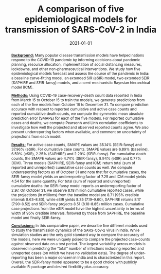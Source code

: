 ---
title: 'A comparison of five epidemiological models for transmission of SARS-CoV-2 in India'
subtitle: ''
summary: ''
authors:
- Soumik Purkayastha
- Rupam Bhattacharyya
- Ritwik Bhaduri
- Ritoban Kundu
- Xuelin Gu
- Maxwell Salvatore
- Debashree Ray
- Swapnil Mishra
- et al.
tags: []
categories:
- journal-articles
publication: 'BMC infectious diseases'
doi: ''
date: '2021-01-01'
lastmod: 2021-01-01T00:00:00Z
featured: false
draft: false

# Featured image
# To use, add an image named `featured.jpg/png` to your page's folder.
# Focal points: Smart, Center, TopLeft, Top, TopRight, Left, Right, BottomLeft, Bottom, BottomRight.
image:
  caption: ''
  focal_point: 'Smart'
  preview_only: false

# Projects (optional).
# Associate this post with one or more of your projects.
# Simply enter your project's folder or file name without extension.
# E.g. `projects = ['internal-project']` references `content/project/deep-learning/index.md`.
# Otherwise, set `projects = []`.
projects: []
publication_types:
- 2
publishDate: '2021-01-01T00:00:00Z'
abstract: |
  **<ins>Background:</ins>** Many popular disease transmission models have helped nations respond to the COVID-19 pandemic by informing decisions about pandemic planning, resource allocation, implementation of social distancing measures, lockdowns, and other non-pharmaceutical interventions. We study how five epidemiological models forecast and assess the course of the pandemic in India: a baseline curve-fitting model, an extended SIR (eSIR) model, two extended SEIR (SAPHIRE and SEIR-fansy) models, and a semi-mechanistic Bayesian hierarchical model (ICM).

  **<ins>Methods:</ins>** Using COVID-19 case-recovery-death count data reported in India from March 15 to October 15 to train the models, we generate predictions from each of the five models from October 16 to December 31. To compare prediction accuracy with respect to reported cumulative and active case counts and reported cumulative death counts, we compute the symmetric mean absolute prediction error (SMAPE) for each of the five models. For reported cumulative cases and deaths, we compute Pearson’s and Lin’s correlation coefficients to investigate how well the projected and observed reported counts agree. We also present underreporting factors when available, and comment on uncertainty of projections from each model.

  **<ins>Results:</ins>** For active case counts, SMAPE values are 35.14% (SEIR-fansy) and 37.96% (eSIR). For cumulative case counts, SMAPE values are 6.89% (baseline), 6.59% (eSIR), 2.25% (SAPHIRE) and 2.29% (SEIR-fansy). For cumulative death counts, the SMAPE values are 4.74% (SEIR-fansy), 8.94% (eSIR) and 0.77% (ICM). Three models (SAPHIRE, SEIR-fansy and ICM) return total (sum of reported and unreported) cumulative case counts as well. We compute underreporting factors as of October 31 and note that for cumulative cases, the SEIR-fansy model yields an underreporting factor of 7.25 and ICM model yields 4.54 for the same quantity. For total (sum of reported and unreported) cumulative deaths the SEIR-fansy model reports an underreporting factor of 2.97. On October 31, we observe 8.18 million cumulative reported cases, while the projections (in millions) from the baseline model are 8.71 (95% credible interval: 8.63–8.80), while eSIR yields 8.35 (7.19–9.60), SAPHIRE returns 8.17 (7.90–8.52) and SEIR-fansy projects 8.51 (8.18–8.85) million cases. Cumulative case projections from the eSIR model have the highest uncertainty in terms of width of 95% credible intervals, followed by those from SAPHIRE, the baseline model and finally SEIR-fansy.

  **<ins>Conclusions:</ins>** In this comparative paper, we describe five different models used to study the transmission dynamics of the SARS-Cov-2 virus in India. While simulation studies are the only gold standard way to compare the accuracy of the models, here we were uniquely poised to compare the projected case-counts against observed data on a test period. The largest variability across models is observed in predicting the “total” number of infections including reported and unreported cases (on which we have no validation data). The degree of under-reporting has been a major concern in India and is characterized in this report. Overall, the SEIR-fansy model appeared to be a good choice with publicly available R-package and desired flexibility plus accuracy.
links:
  - name: Open Access PDF
    url: ''
---
